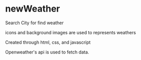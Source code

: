 # newWeather

Search City for find weather 

icons and background images are used to represents weathers

Created through html, css, and javascript

Openweather's api is used to fetch data.

